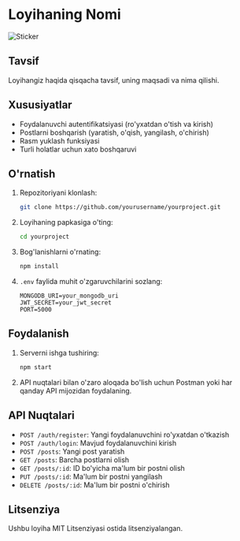 # Loyihaning Nomi

![Sticker](link_to_sticker_image)  <!-- O'zgarish: haqiqiy sticker rasm manzilini qo'shing -->

## Tavsif
Loyihangiz haqida qisqacha tavsif, uning maqsadi va nima qilishi.

## Xususiyatlar
- Foydalanuvchi autentifikatsiyasi (ro'yxatdan o'tish va kirish)
- Postlarni boshqarish (yaratish, o'qish, yangilash, o'chirish)
- Rasm yuklash funksiyasi
- Turli holatlar uchun xato boshqaruvi

## O'rnatish
1. Repozitoriyani klonlash:
   ```bash
   git clone https://github.com/yourusername/yourproject.git
   ```
2. Loyihaning papkasiga o'ting:
   ```bash
   cd yourproject
   ```
3. Bog'lanishlarni o'rnating:
   ```bash
   npm install
   ```
4. `.env` faylida muhit o'zgaruvchilarini sozlang:
   ```
   MONGODB_URI=your_mongodb_uri
   JWT_SECRET=your_jwt_secret
   PORT=5000
   ```

## Foydalanish
1. Serverni ishga tushiring:
   ```bash
   npm start
   ```
2. API nuqtalari bilan o'zaro aloqada bo'lish uchun Postman yoki har qanday API mijozidan foydalaning.

## API Nuqtalari
- `POST /auth/register`: Yangi foydalanuvchini ro'yxatdan o'tkazish
- `POST /auth/login`: Mavjud foydalanuvchini kirish
- `POST /posts`: Yangi post yaratish
- `GET /posts`: Barcha postlarni olish
- `GET /posts/:id`: ID bo'yicha ma'lum bir postni olish
- `PUT /posts/:id`: Ma'lum bir postni yangilash
- `DELETE /posts/:id`: Ma'lum bir postni o'chirish

## Litsenziya
Ushbu loyiha MIT Litsenziyasi ostida litsenziyalangan.
